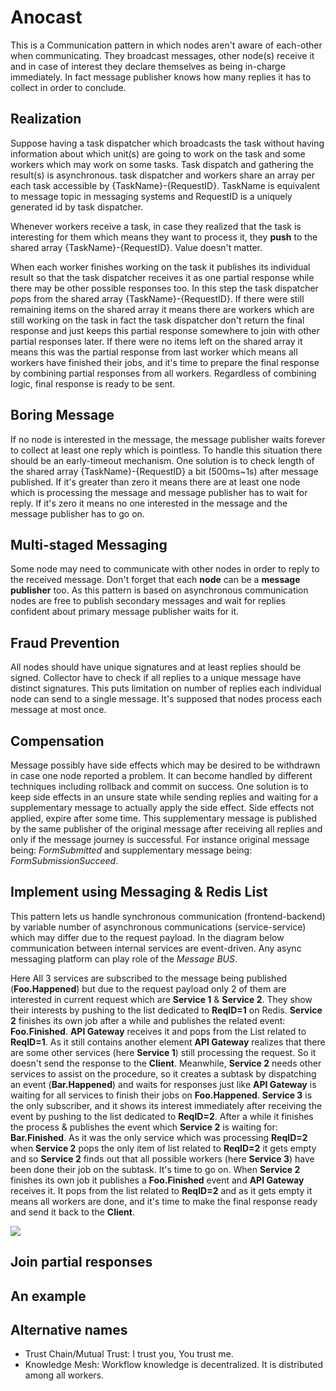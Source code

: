 # Anocast
This is a Communication pattern in which nodes aren't aware of each-other when communicating. They broadcast messages,
other node(s) receive it and in case of interest they declare themselves as being in-charge immediately.
In fact message publisher knows how many replies it has to collect in order to conclude.

## Realization
Suppose having a task dispatcher which broadcasts the task without having information about which unit(s)
are going to work on the task and some workers which may work on some tasks. Task dispatch and gathering
the result(s) is asynchronous. task dispatcher and workers share an array per each task accessible by
{TaskName}-{RequestID}. TaskName is equivalent to message topic in messaging systems and RequestID is a uniquely
generated id by task dispatcher.

Whenever workers receive a task, in case they realized that the task is interesting for them which means
they want to process it, they **push** to the shared array {TaskName}-{RequestID}. Value doesn't matter.

When each worker finishes working on the task it publishes its individual result so that the task dispatcher
receives it as one partial response while there may be other possible responses too. In this step the task dispatcher
*pop*s from the shared array {TaskName}-{RequestID}. If there were still remaining items on the shared array it means
there are workers which are still working on the task in fact the task dispatcher don't return the final response and
just keeps this partial response somewhere to join with other partial responses later. If there were no items left on
the shared array it means this was the partial response from last worker which means all workers have finished their
jobs, and it's time to prepare the final response by combining partial responses from all workers.
Regardless of combining logic, final response is ready to be sent.

## Boring Message
If no node is interested in the message, the message publisher waits forever to collect at least one reply which is
pointless. To handle this situation there should be an early-timeout mechanism. One solution is to check length of the
shared array {TaskName}-{RequestID} a bit (500ms~1s) after message published. If it's greater than zero it means there
are at least one node which is processing the message and message publisher has to wait for reply. If it's zero it
means no one interested in the message and the message publisher has to go on.

## Multi-staged Messaging
Some node may need to communicate with other nodes in order to reply to the received message. Don't forget that each
**node** can be a **message publisher** too. As this pattern is based on asynchronous communication nodes are free to
publish secondary messages and wait for replies confident about primary message publisher waits for it.

## Fraud Prevention
All nodes should have unique signatures and at least replies should be signed. Collector have to check if all replies to
a unique message have distinct signatures. This puts limitation on number of replies each individual node can send to a
single message. It's supposed that nodes process each message at most once.

## Compensation
Message possibly have side effects which may be desired to be withdrawn in case one node reported a problem. It can
become handled by different techniques including rollback and commit on success. One solution is to keep side effects
in an unsure state while sending replies and waiting for a supplementary message to actually apply the side effect.
Side effects not applied, expire after some time. This supplementary message is published by the same publisher of the
original message after receiving all replies and only if the message journey is successful. For instance original
message being: _FormSubmitted_ and supplementary message being: _FormSubmissionSucceed_.

## Implement using Messaging & Redis List
This pattern lets us handle synchronous communication (frontend-backend) by variable number of
asynchronous communications (service-service) which may differ due to the request payload. In the diagram below
communication between internal services are event-driven. Any async messaging platform can play role of the
_Message BUS_.

Here All 3 services are subscribed to the message being published (**Foo.Happened**) but due to the
request payload only 2 of them are interested in current request which are **Service 1** & **Service 2**.
They show their interests by pushing to the list dedicated to **ReqID=1** on Redis. **Service 2** finishes its own job
after a while and publishes the related event: **Foo.Finished**. **API Gateway** receives it and pops from the List
related to **ReqID=1**. As it still contains another element **API Gateway** realizes that there are some other
services (here **Service 1**) still processing the request. So it doesn't send the response to the **Client**.
Meanwhile, **Service 2** needs other services to assist on the procedure, so it creates a subtask by dispatching an
event (**Bar.Happened**) and waits for responses just like **API Gateway** is waiting for all services to finish their
jobs on **Foo.Happened**. **Service 3** is the only subscriber, and it shows its interest immediately after receiving
the event by pushing to the list dedicated to **ReqID=2**. After a while it finishes the process & publishes the event
which **Service 2** is waiting for: **Bar.Finished**. As it was the only service which was processing **ReqID=2** when
**Service 2** pops the only item of list related to **ReqID=2** it gets empty and so **Service 2** finds out that
all possible workers (here **Service 3**) have been done their job on the subtask. It's time to go on. When
**Service 2** finishes its own job it publishes a **Foo.Finished** event and **API Gateway** receives it. It pops from
the list related to **ReqID=2** and as it gets empty it means all workers are done, and it's time to make the final
response ready and send it back to the **Client**.

[![](https://mermaid.ink/img/pako:eNq9VU2L2zAQ_SuDDyWhScE2ezFsIB9smlJDsLs3X2R5koiNJVeSU8Ky_72jfHodh3Z76MXIevNGb-YN0qvHVYFe5Bn8WaPkOBNsrVmZSQBWWyXrMkedycM_t0rDFJiB6VagtG6zYtoKLiomLYznDhsvFzBnFn-xfTsgcXiChTBtJHZIjMawNcLkOW3jqe8CUtQ7wRH8GzhowsENHDbh8FiORm5Br_Ne8PAwgPOn76DpcDT6PJ5HMNkq_iLkmkRTe4yF3nnxpNQhdDyn2DiCZZ1vhdlcauj9UJXgjxT25SurKpRYuCSL2aPfv7RT7KhPELu_eEh5Uj-CtM4N1yKneKugyX9HSv0rK_h7VnBlhX9iFdiU6HZSn4hJBAtpUVMXiPeJKqeyiW43CN_FqUenOhtHJ4cEwQcTXEjU4ichqcNE-abyZn8v-81zG-KPRbfbPRo5gxOstnv6chQ7ytC7kyK-WE3il6oysNKqvK_YPyqeCVMxyzdogIGpc8vMy1n5hOn2ZAT9e3Nx41WT3aX1Wvxp2tPwA50PuqwL77vg1LRcCG5cCLtdcDPf7ULQ6cJ5Bu-7cMNL3rvyz3Pk_8856qrgwBxOaRhQOpmmUtKgY51W51uJYG_glahLJgq63V_dZubROSVmXkTLlXJTkHmZfKNId9Wne8m9yOoaB15dFXTs6S3wohXbGtqli5tegPj4YBzejbff50gIfA?type=png)](https://mermaid.live/edit#pako:eNq9VU2L2zAQ_SuDDyWhScE2ezFsIB9smlJDsLs3X2R5koiNJVeSU8Ky_72jfHodh3Z76MXIevNGb-YN0qvHVYFe5Bn8WaPkOBNsrVmZSQBWWyXrMkedycM_t0rDFJiB6VagtG6zYtoKLiomLYznDhsvFzBnFn-xfTsgcXiChTBtJHZIjMawNcLkOW3jqe8CUtQ7wRH8GzhowsENHDbh8FiORm5Br_Ne8PAwgPOn76DpcDT6PJ5HMNkq_iLkmkRTe4yF3nnxpNQhdDyn2DiCZZ1vhdlcauj9UJXgjxT25SurKpRYuCSL2aPfv7RT7KhPELu_eEh5Uj-CtM4N1yKneKugyX9HSv0rK_h7VnBlhX9iFdiU6HZSn4hJBAtpUVMXiPeJKqeyiW43CN_FqUenOhtHJ4cEwQcTXEjU4ichqcNE-abyZn8v-81zG-KPRbfbPRo5gxOstnv6chQ7ytC7kyK-WE3il6oysNKqvK_YPyqeCVMxyzdogIGpc8vMy1n5hOn2ZAT9e3Nx41WT3aX1Wvxp2tPwA50PuqwL77vg1LRcCG5cCLtdcDPf7ULQ6cJ5Bu-7cMNL3rvyz3Pk_8856qrgwBxOaRhQOpmmUtKgY51W51uJYG_glahLJgq63V_dZubROSVmXkTLlXJTkHmZfKNId9Wne8m9yOoaB15dFXTs6S3wohXbGtqli5tegPj4YBzejbff50gIfA)

## Join partial responses

## An example

## Alternative names
* Trust Chain/Mutual Trust: I trust you, You trust me.
* Knowledge Mesh: Workflow knowledge is decentralized. It is distributed among all workers.

